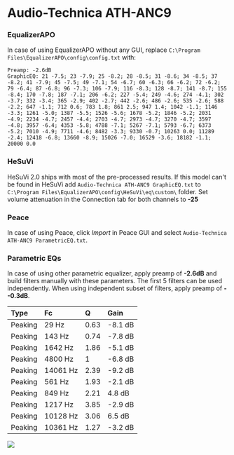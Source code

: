 # Audio-Technica ATH-ANC9

### EqualizerAPO
In case of using EqualizerAPO without any GUI, replace `C:\Program Files\EqualizerAPO\config\config.txt`
with:
```
Preamp: -2.6dB
GraphicEQ: 21 -7.5; 23 -7.9; 25 -8.2; 28 -8.5; 31 -8.6; 34 -8.5; 37 -8.2; 41 -7.9; 45 -7.5; 49 -7.1; 54 -6.7; 60 -6.3; 66 -6.2; 72 -6.2; 79 -6.4; 87 -6.8; 96 -7.3; 106 -7.9; 116 -8.3; 128 -8.7; 141 -8.7; 155 -8.4; 170 -7.8; 187 -7.1; 206 -6.2; 227 -5.4; 249 -4.6; 274 -4.1; 302 -3.7; 332 -3.4; 365 -2.9; 402 -2.7; 442 -2.6; 486 -2.6; 535 -2.6; 588 -2.2; 647 -1.1; 712 0.6; 783 1.8; 861 2.5; 947 1.4; 1042 -1.1; 1146 -3.3; 1261 -5.0; 1387 -5.5; 1526 -5.6; 1678 -5.2; 1846 -5.2; 2031 -4.9; 2234 -4.7; 2457 -4.4; 2703 -4.7; 2973 -4.7; 3270 -4.7; 3597 -4.8; 3957 -6.4; 4353 -5.8; 4788 -7.1; 5267 -7.1; 5793 -6.7; 6373 -5.2; 7010 -4.9; 7711 -4.6; 8482 -3.3; 9330 -0.7; 10263 0.0; 11289 -2.4; 12418 -6.8; 13660 -8.9; 15026 -7.0; 16529 -3.6; 18182 -1.1; 20000 0.0
```

### HeSuVi
HeSuVi 2.0 ships with most of the pre-processed results. If this model can't be found in HeSuVi add
`Audio-Technica ATH-ANC9 GraphicEQ.txt` to `C:\Program Files\EqualizerAPO\config\HeSuVi\eq\custom\` folder.
Set volume attenuation in the Connection tab for both channels to **-25**

### Peace
In case of using Peace, click *Import* in Peace GUI and select `Audio-Technica ATH-ANC9 ParametricEQ.txt`.

### Parametric EQs
In case of using other parametric equalizer, apply preamp of **-2.6dB** and build filters manually
with these parameters. The first 5 filters can be used independently.
When using independent subset of filters, apply preamp of **--0.3dB**.

| Type    | Fc       |    Q | Gain    |
|:--------|:---------|:-----|:--------|
| Peaking | 29 Hz    | 0.63 | -8.1 dB |
| Peaking | 143 Hz   | 0.74 | -7.8 dB |
| Peaking | 1642 Hz  | 1.86 | -5.1 dB |
| Peaking | 4800 Hz  | 1    | -6.8 dB |
| Peaking | 14061 Hz | 2.39 | -9.2 dB |
| Peaking | 561 Hz   | 1.93 | -2.1 dB |
| Peaking | 849 Hz   | 2.21 | 4.8 dB  |
| Peaking | 1217 Hz  | 3.85 | -2.9 dB |
| Peaking | 10128 Hz | 3.06 | 6.5 dB  |
| Peaking | 10361 Hz | 1.27 | -3.2 dB |

![](https://raw.githubusercontent.com/jaakkopasanen/AutoEq/master/results/rtings/rtings/Audio-Technica%20ATH-ANC9/Audio-Technica%20ATH-ANC9.png)